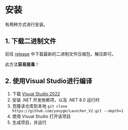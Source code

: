 # 安装

有两种方式进行安装。

## 1. 下载二进制文件

前往 [release](https://github.com/yanygm/Launcher_V2 "release") 中下载最新的二进制文件压缩包，解压即可。

此方法**容易报毒**！

## 2. 使用Visual Studio进行编译

1. 下载 [Visual Studio 2022](https://visualstudio.microsoft.com/zh-hans/vs/ "Visual Studio")
2. 安装 .NET 开发依赖项，以及 .NET 8.0 运行时
3. 克隆该仓库到本地 `git clone https://github.com/yanygm/Launcher_V2.git --depth=1`
4. 使用 Visual Studio 打开该项目
5. 生成项目，并运行
